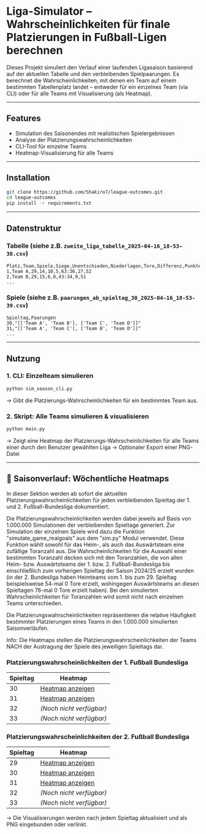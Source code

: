 # Liga-Simulator – Wahrscheinlichkeiten für finale Platzierungen in Fußball-Ligen berechnen

Dieses Projekt simuliert den Verlauf einer laufenden Ligasaison basierend auf der aktuellen Tabelle und den verbleibenden Spielpaarungen. Es berechnet die Wahrscheinlichkeiten, mit denen ein Team auf einem bestimmten Tabellenplatz landet – entweder für ein einzelnes Team (via CLI) oder für alle Teams mit Visualisierung (als Heatmap).

---

## Features

- Simulation des Saisonendes mit realistischen Spielergebnissen
- Analyse der Platzierungswahrscheinlichkeiten
- CLI-Tool für einzelne Teams
- Heatmap-Visualisierung für alle Teams

---

## Installation

```bash
git clone https://github.com/Shakiro7/league-outcomes.git
cd league-outcomes
pip install -r requirements.txt
```

---

## Datenstruktur

### Tabelle (siehe z.B. `zweite_liga_tabelle_2025-04-16_18-53-38.csv`)

```csv
Platz,Team,Spiele,Siege,Unentschieden,Niederlagen,Tore,Differenz,Punkte
1,Team A,29,14,10,5,63:36,27,52
2,Team B,29,15,6,8,43:34,9,51
...
```

### Spiele (siehe z.B. `paarungen_ab_spieltag_30_2025-04-16_18-53-39.csv`)

```csv
Spieltag,Paarungen
30,"[['Team A', 'Team B'], ['Team C', 'Team D']]"
31,"[['Team A', 'Team C'], ['Team B', 'Team D']]"
...
```

---

## Nutzung

### 1. CLI: Einzelteam simulieren

```bash
python sim_season_cli.py
```

-> Gibt die Platzierungs-Wahrscheinlichkeiten für ein bestimmtes Team aus.

### 2. Skript: Alle Teams simulieren & visualisieren

```bash
python main.py
```

-> Zeigt eine Heatmap der Platzierungs-Wahrscheinlichkeiten für alle Teams einer durch den Benutzer gewählten Liga
-> Optionaler Export einer PNG-Datei

---

## 📅 Saisonverlauf: Wöchentliche Heatmaps

In dieser Sektion werden ab sofort die aktuellen Platzierungswahrscheinlichkeiten für jeden verbleibenden Spieltag der 1. und 2. Fußball-Bundesliga dokumentiert. 

Die Platzierungswahrscheinlichkeiten werden dabei jeweils auf Basis von 1.000.000 Simulationen der verbleibenden Spieltage generiert. Zur Simulation der einzelnen Spiele wird dazu die Funktion "simulate_game_realgoals" aus dem "sim.py" Modul verwendet. Diese Funktion wählt sowohl für das Heim-, als auch das Auswärtsteam eine zufällige Toranzahl aus. Die Wahrscheinlichkeiten für die Auswahl einer bestimmten Toranzahl decken sich mit den Toranzahlen, die von allen Heim- bzw. Auswärtsteams der 1. bzw. 2. Fußball-Bundesliga bis einschließlich zum vorherigen Spieltag der Saison 2024/25 erzielt wurden (in der 2. Bundesliga haben Heimteams vom 1. bis zum 29. Spieltag beispielsweise 54-mal 0 Tore erzielt, wohingegen Auswärtsteams an diesen Spieltagen 76-mal 0 Tore erzielt haben). Bei den simulierten Wahrscheinlichkeiten für Toranzahlen wird somit nicht nach einzelnen Teams unterschieden.

Die Platzierungswahrscheinlichkeiten repräsentieren die relative Häufigkeit bestimmter Platzierungen eines Teams in den 1.000.000 simulierten Saisonverläufen.

Info: Die Heatmaps stellen die Platzierungswahrscheinlichkeiten der Teams NACH der Austragung der Spiele des jeweiligen Spieltags dar.

### Platzierungswahrscheinlichkeiten der 1. Fußball Bundesliga

| Spieltag | Heatmap |
|----------|---------|
| 30       | [Heatmap anzeigen](output/bundesliga_platzierungsprobs_nach_spieltag_30_runs_1000000.png) |
| 31       | [Heatmap anzeigen](output/bundesliga_platzierungsprobs_nach_spieltag_31_runs_1000000.png) |
| 32       | *(Noch nicht verfügbar)* |
| 33       | *(Noch nicht verfügbar)* |

### Platzierungswahrscheinlichkeiten der 2. Fußball Bundesliga

| Spieltag | Heatmap |
|----------|---------|
| 29       | [Heatmap anzeigen](output/2-bundesliga_platzierungsprobs_nach_spieltag_29_runs_1000000.png) |
| 30       | [Heatmap anzeigen](output/2-bundesliga_platzierungsprobs_nach_spieltag_30_runs_1000000.png) |
| 31       | [Heatmap anzeigen](output/2-bundesliga_platzierungsprobs_nach_spieltag_31_runs_1000000.png) |
| 32       | *(Noch nicht verfügbar)* |
| 33       | *(Noch nicht verfügbar)* |

-> Die Visualisierungen werden nach jedem Spieltag aktualisiert und als PNG eingebunden oder verlinkt.
